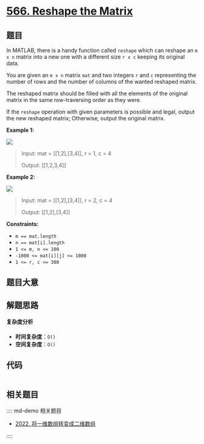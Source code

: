 # [566. Reshape the Matrix](https://leetcode.com/problems/reshape-the-matrix/)

## 题目

In MATLAB, there is a handy function called `reshape` which can reshape an `m
x n` matrix into a new one with a different size `r x c` keeping its original
data.

You are given an `m x n` matrix `mat` and two integers `r` and `c`
representing the number of rows and the number of columns of the wanted
reshaped matrix.

The reshaped matrix should be filled with all the elements of the original
matrix in the same row-traversing order as they were.

If the `reshape` operation with given parameters is possible and legal, output
the new reshaped matrix; Otherwise, output the original matrix.

**Example 1:**

![](https://assets.leetcode.com/uploads/2021/04/24/reshape1-grid.jpg)

> Input: mat = [[1,2],[3,4]], r = 1, c = 4
>
> Output: [[1,2,3,4]]

**Example 2:**

![](https://assets.leetcode.com/uploads/2021/04/24/reshape2-grid.jpg)

> Input: mat = [[1,2],[3,4]], r = 2, c = 4
>
> Output: [[1,2],[3,4]]

**Constraints:**

- `m == mat.length`
- `n == mat[i].length`
- `1 <= m, n <= 100`
- `-1000 <= mat[i][j] <= 1000`
- `1 <= r, c <= 300`

## 题目大意

## 解题思路

#### 复杂度分析

- **时间复杂度**：`O()`
- **空间复杂度**：`O()`

## 代码

```javascript

```

## 相关题目

:::: md-demo 相关题目

- [2022. 将一维数组转变成二维数组](https://leetcode.com/problems/convert-1d-array-into-2d-array)

::::
